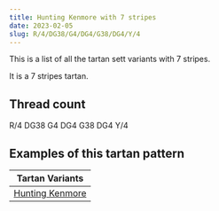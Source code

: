 ```yaml
---
title: Hunting Kenmore with 7 stripes
date: 2023-02-05
slug: R/4/DG38/G4/DG4/G38/DG4/Y/4
---
```

This is a list of all the tartan sett variants with 7 stripes.

It is a 7 stripes tartan.


## Thread count
R/4 DG38 G4 DG4 G38 DG4 Y/4

## Examples of this tartan pattern

| Tartan Variants |
|---------------|
| [Hunting Kenmore](/variants/r/4/dg38/g4/dg4/g38/dg4/y/4-dg003000-g008000-rc00000-yf0c000)||
